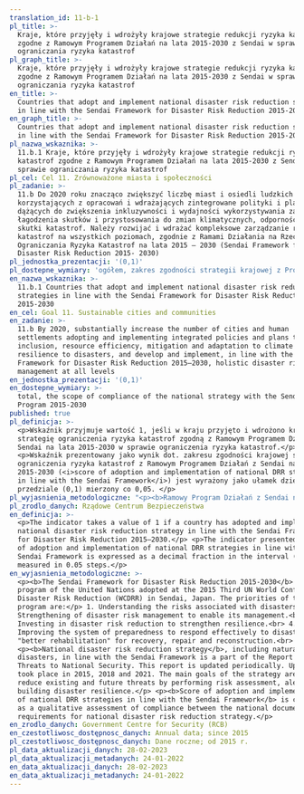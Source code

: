```yaml
---
translation_id: 11-b-1
pl_title: >-
  Kraje, które przyjęły i wdrożyły krajowe strategie redukcji ryzyka katastrof
  zgodne z Ramowym Programem Działań na lata 2015-2030 z Sendai w sprawie
  ograniczania ryzyka katastrof
pl_graph_title: >-
  Kraje, które przyjęły i wdrożyły krajowe strategie redukcji ryzyka katastrof
  zgodne z Ramowym Programem Działań na lata 2015-2030 z Sendai w sprawie
  ograniczania ryzyka katastrof
en_title: >-
  Countries that adopt and implement national disaster risk reduction strategies
  in line with the Sendai Framework for Disaster Risk Reduction 2015-2030
en_graph_title: >-
  Countries that adopt and implement national disaster risk reduction strategies
  in line with the Sendai Framework for Disaster Risk Reduction 2015-2030
pl_nazwa_wskaznika: >-
  11.b.1 Kraje, które przyjęły i wdrożyły krajowe strategie redukcji ryzyka
  katastrof zgodne z Ramowym Programem Działań na lata 2015-2030 z Sendai w
  sprawie ograniczania ryzyka katastrof
pl_cel: Cel 11. Zrównoważone miasta i społeczności
pl_zadanie: >-
  11.b Do 2020 roku znacząco zwiększyć liczbę miast i osiedli ludzkich
  korzystających z opracowań i wdrażających zintegrowane polityki i plany
  dążących do zwiększenia inkluzywności i wydajności wykorzystywania zasobów,
  łagodzenia skutków i przystosowania do zmian klimatycznych, odporności na
  skutki katastrof. Należy rozwijać i wdrażać kompleksowe zarządzanie ryzykiem
  katastrof na wszystkich poziomach, zgodnie z Ramami Działania na Rzecz
  Ograniczania Ryzyka Katastrof na lata 2015 – 2030 (Sendai Framework for
  Disaster Risk Reduction 2015- 2030)
pl_jednostka_prezentacji: '(0,1)'
pl_dostepne_wymiary: 'ogółem, zakres zgodności strategii krajowej z Programem z Sendai 2015-2030'
en_nazwa_wskaznika: >-
  11.b.1 Countries that adopt and implement national disaster risk reduction
  strategies in line with the Sendai Framework for Disaster Risk Reduction
  2015-2030
en_cel: Goal 11. Sustainable cities and communities
en_zadanie: >-
  11.b By 2020, substantially increase the number of cities and human
  settlements adopting and implementing integrated policies and plans towards
  inclusion, resource efficiency, mitigation and adaptation to climate change,
  resilience to disasters, and develop and implement, in line with the Sendai
  Framework for Disaster Risk Reduction 2015–2030, holistic disaster risk
  management at all levels
en_jednostka_prezentacji: '(0,1)'
en_dostepne_wymiary: >-
  total, the scope of compliance of the national strategy with the Sendai
  Program 2015-2030
published: true
pl_definicja: >-
  <p>Wskaźnik przyjmuje wartość 1, jeśli w kraju przyjęto i wdrożono krajową
  strategię ograniczenia ryzyka katastrof zgodną z Ramowym Programem Działań z
  Sendai na lata 2015-2030 w sprawie ograniczenia ryzyka katastrof.</p>
  <p>Wskaźnik prezentowany jako wynik dot. zakresu zgodności krajowej strategii
  ograniczenia ryzyka katastrof z Ramowym Programem Działań z Sendai na lata
  2015-2030 (<i>score of adoption and implementation of national DRR strategies
  in line with the Sendai Framework</i>) jest wyrażony jako ułamek dziesiętny w
  przedziale (0,1) mierzony co 0,05. </p>
pl_wyjasnienia_metodologiczne: "<p><b>Ramowy Program Działań z Sendai na lata 2015-2030 w sprawie ograniczenia ryzyka katastrof</b> jest to program ONZ przyjęty podczas III Światowej Konferencji Ograniczenia Ryzyka w Sendai w Japonii. Priorytetami programu są:</p> 1. Rozumienie ryzyka związanego z katastrofami.<br> 2. Wzmocnienie zarządzania ryzykiem katastrof w celu umożliwienia zarządzania tym ryzykiem.<br> 3. Inwestowanie w ograniczanie ryzyka katastrof na rzecz wzmacniania odporności.<br> 4. Udoskonalenie systemu gotowości do skutecznego reagowania na katastrofy oraz „lepsza odbudowa” w zakresie przywracania stanu wyjściowego, napraw i odbudowy. <br> <p><b>Krajowa strategia ograniczenia ryzyka katastrof</b>, w tym klęsk żywiołowych, zgodna z Ramowym Programem Działań z Sendai stanowi część <i>Raportu o zagrożeniach bezpieczeństwa narodowego</i>. Raport ten aktualizowany jest cyklicznie. Aktualizacje miały miejsce w 2015 r., 2018 r. i 2021 r. Główne cele strategii to ograniczenie istniejących i przyszłych zagrożeń poprzez wykonywanie oceny ryzyka, ostrzeganie oraz budowanie odporności na katastrofy.</p> <p><b>Wynik dot. przyjęcia i wdrożenia krajowej strategii ograniczenia ryzyka katastrof w odniesieniu do Ramowego Programu Działań z Sendai</b> (<i>score of adoption and implementation of national DRR strategies in line with the Sendai Framework</i>) jest wyliczany w zakresie jakościowej oceny zgodności pomiędzy dokumentem krajowym a wymogami wobec krajowej strategii ograniczenia ryzyka katastrof.</p>"
pl_zrodlo_danych: Rządowe Centrum Bezpieczeństwa
en_definicja: >-
  <p>The indicator takes a value of 1 if a country has adopted and implemented a
  national disaster risk reduction strategy in line with the Sendai Framework
  for Disaster Risk Reduction 2015–2030.</p> <p>The indicator presented as score
  of adoption and implementation of national DRR strategies in line with the
  Sendai Framework is expressed as a decimal fraction in the interval (0, 1)
  measured in 0.05 steps.</p>
en_wyjasnienia_metodologiczne: >-
  <p><b>The Sendai Framework for Disaster Risk Reduction 2015-2030</b> is the
  program of the United Nations adopted at the 2015 Third UN World Conference on
  Disaster Risk Reduction (WCDRR) in Sendai, Japan. The priorities of the
  program are:</p> 1. Understanding the risks associated with disasters.<br> 2.
  Strengthening of disaster risk management to enable its management.<br> 3.
  Investing in disaster risk reduction to strengthen resilience.<br> 4.
  Improving the system of preparedness to respond effectively to disasters and
  "better rehabilitation" for recovery, repair and reconstruction.<br>
  <p><b>National disaster risk reduction strategy</b>, including natural
  disasters, in line with the Sendai Framework is a part of the Report on
  Threats to National Security. This report is updated periodically. Updates
  took place in 2015, 2018 and 2021. The main goals of the strategy are to
  reduce existing and future threats by performing risk assessment, alerting and
  building disaster resilience.</p> <p><b>Score of adoption and implementation
  of national DRR strategies in line with the Sendai Framework</b> is calculated
  as a qualitative assessment of compliance between the national document and
  requirements for national disaster risk reduction strategy.</p>
en_zrodlo_danych: Government Centre for Security (RCB)
en_czestotliwosc_dostępnosc_danych: Annual data; since 2015
pl_czestotliwosc_dostępnosc_danych: Dane roczne; od 2015 r.
pl_data_aktualizacji_danych: 28-02-2023
pl_data_aktualizacji_metadanych: 24-01-2022
en_data_aktualizacji_danych: 28-02-2023
en_data_aktualizacji_metadanych: 24-01-2022  
---
```

